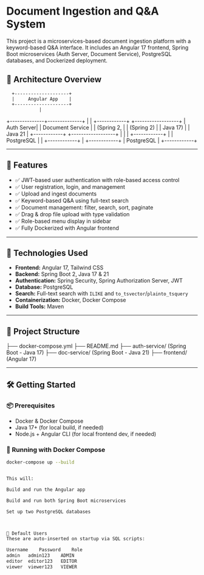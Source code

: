 # Document Ingestion and Q&A System

This project is a microservices-based document ingestion platform with a keyword-based Q&A interface. It includes an Angular 17 frontend, Spring Boot microservices (Auth Server, Document Service), PostgreSQL databases, and Dockerized deployment.

## 🧱 Architecture Overview

      +--------------------+
      |     Angular App    |
      +--------------------+
                |
 +--------------+--------------+
 |                             |
+------------+ +------------------+
| Auth Server| | Document Service |
| (Spring 2, | | (Spring 2) |
| Java 17) | | Java 21 |
+------------+ +------------------+
| |
| +------------+
| | PostgreSQL |
| +------------+
|
+------------+
| PostgreSQL |
+------------+




---

## 🚀 Features

- ✅ JWT-based user authentication with role-based access control
- ✅ User registration, login, and management
- ✅ Upload and ingest documents
- ✅ Keyword-based Q&A using full-text search
- ✅ Document management: filter, search, sort, paginate
- ✅ Drag & drop file upload with type validation
- ✅ Role-based menu display in sidebar
- ✅ Fully Dockerized with Angular frontend

---

## 🧰 Technologies Used

- **Frontend:** Angular 17, Tailwind CSS
- **Backend:** Spring Boot 2, Java 17 & 21
- **Authentication:** Spring Security, Spring Authorization Server, JWT
- **Database:** PostgreSQL
- **Search:** Full-text search with `ILIKE` and `to_tsvector`/`plainto_tsquery`
- **Containerization:** Docker, Docker Compose
- **Build Tools:** Maven

---

## 📁 Project Structure

├── docker-compose.yml
├── README.md
├── auth-service/ (Spring Boot - Java 17)
├── doc-service/ (Spring Boot - Java 21)
├── frontend/ (Angular 17)



---

## 🛠️ Getting Started

### 📦 Prerequisites

- Docker & Docker Compose
- Java 17+ (for local build, if needed)
- Node.js + Angular CLI (for local frontend dev, if needed)

### 🐳 Running with Docker Compose

```bash
docker-compose up --build


This will:

Build and run the Angular app

Build and run both Spring Boot microservices

Set up two PostgreSQL databases



🔑 Default Users
These are auto-inserted on startup via SQL scripts:

Username	Password	Role
admin	admin123	ADMIN
editor	editor123	EDITOR
viewer	viewer123	VIEWER

